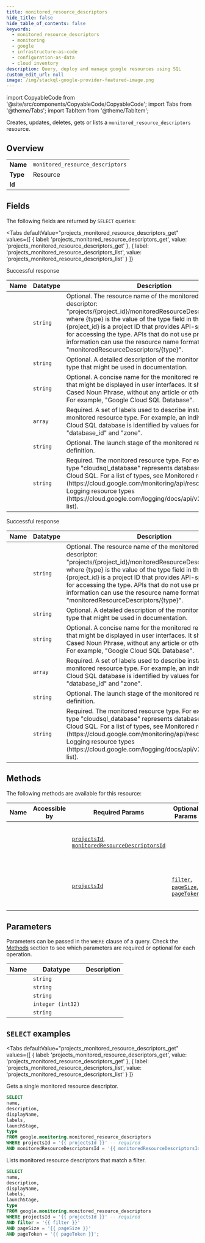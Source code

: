 ```yaml
--- 
title: monitored_resource_descriptors
hide_title: false
hide_table_of_contents: false
keywords:
  - monitored_resource_descriptors
  - monitoring
  - google
  - infrastructure-as-code
  - configuration-as-data
  - cloud inventory
description: Query, deploy and manage google resources using SQL
custom_edit_url: null
image: /img/stackql-google-provider-featured-image.png
---
```


import CopyableCode from '@site/src/components/CopyableCode/CopyableCode';
import Tabs from '@theme/Tabs';
import TabItem from '@theme/TabItem';

Creates, updates, deletes, gets or lists a <code>monitored_resource_descriptors</code> resource.

## Overview
<table><tbody>
<tr><td><b>Name</b></td><td><code>monitored_resource_descriptors</code></td></tr>
<tr><td><b>Type</b></td><td>Resource</td></tr>
<tr><td><b>Id</b></td><td><CopyableCode code="google.monitoring.monitored_resource_descriptors" /></td></tr>
</tbody></table>

## Fields

The following fields are returned by `SELECT` queries:

<Tabs
    defaultValue="projects_monitored_resource_descriptors_get"
    values={[
        { label: 'projects_monitored_resource_descriptors_get', value: 'projects_monitored_resource_descriptors_get' },
        { label: 'projects_monitored_resource_descriptors_list', value: 'projects_monitored_resource_descriptors_list' }
    ]}
>
<TabItem value="projects_monitored_resource_descriptors_get">

Successful response

<table>
<thead>
    <tr>
    <th>Name</th>
    <th>Datatype</th>
    <th>Description</th>
    </tr>
</thead>
<tbody>
<tr>
    <td><CopyableCode code="name" /></td>
    <td><code>string</code></td>
    <td>Optional. The resource name of the monitored resource descriptor: "projects/&#123;project_id&#125;/monitoredResourceDescriptors/&#123;type&#125;" where &#123;type&#125; is the value of the type field in this object and &#123;project_id&#125; is a project ID that provides API-specific context for accessing the type. APIs that do not use project information can use the resource name format "monitoredResourceDescriptors/&#123;type&#125;".</td>
</tr>
<tr>
    <td><CopyableCode code="description" /></td>
    <td><code>string</code></td>
    <td>Optional. A detailed description of the monitored resource type that might be used in documentation.</td>
</tr>
<tr>
    <td><CopyableCode code="displayName" /></td>
    <td><code>string</code></td>
    <td>Optional. A concise name for the monitored resource type that might be displayed in user interfaces. It should be a Title Cased Noun Phrase, without any article or other determiners. For example, "Google Cloud SQL Database".</td>
</tr>
<tr>
    <td><CopyableCode code="labels" /></td>
    <td><code>array</code></td>
    <td>Required. A set of labels used to describe instances of this monitored resource type. For example, an individual Google Cloud SQL database is identified by values for the labels "database_id" and "zone".</td>
</tr>
<tr>
    <td><CopyableCode code="launchStage" /></td>
    <td><code>string</code></td>
    <td>Optional. The launch stage of the monitored resource definition.</td>
</tr>
<tr>
    <td><CopyableCode code="type" /></td>
    <td><code>string</code></td>
    <td>Required. The monitored resource type. For example, the type "cloudsql_database" represents databases in Google Cloud SQL. For a list of types, see Monitored resource types (https://cloud.google.com/monitoring/api/resources) and Logging resource types (https://cloud.google.com/logging/docs/api/v2/resource-list).</td>
</tr>
</tbody>
</table>
</TabItem>
<TabItem value="projects_monitored_resource_descriptors_list">

Successful response

<table>
<thead>
    <tr>
    <th>Name</th>
    <th>Datatype</th>
    <th>Description</th>
    </tr>
</thead>
<tbody>
<tr>
    <td><CopyableCode code="name" /></td>
    <td><code>string</code></td>
    <td>Optional. The resource name of the monitored resource descriptor: "projects/&#123;project_id&#125;/monitoredResourceDescriptors/&#123;type&#125;" where &#123;type&#125; is the value of the type field in this object and &#123;project_id&#125; is a project ID that provides API-specific context for accessing the type. APIs that do not use project information can use the resource name format "monitoredResourceDescriptors/&#123;type&#125;".</td>
</tr>
<tr>
    <td><CopyableCode code="description" /></td>
    <td><code>string</code></td>
    <td>Optional. A detailed description of the monitored resource type that might be used in documentation.</td>
</tr>
<tr>
    <td><CopyableCode code="displayName" /></td>
    <td><code>string</code></td>
    <td>Optional. A concise name for the monitored resource type that might be displayed in user interfaces. It should be a Title Cased Noun Phrase, without any article or other determiners. For example, "Google Cloud SQL Database".</td>
</tr>
<tr>
    <td><CopyableCode code="labels" /></td>
    <td><code>array</code></td>
    <td>Required. A set of labels used to describe instances of this monitored resource type. For example, an individual Google Cloud SQL database is identified by values for the labels "database_id" and "zone".</td>
</tr>
<tr>
    <td><CopyableCode code="launchStage" /></td>
    <td><code>string</code></td>
    <td>Optional. The launch stage of the monitored resource definition.</td>
</tr>
<tr>
    <td><CopyableCode code="type" /></td>
    <td><code>string</code></td>
    <td>Required. The monitored resource type. For example, the type "cloudsql_database" represents databases in Google Cloud SQL. For a list of types, see Monitored resource types (https://cloud.google.com/monitoring/api/resources) and Logging resource types (https://cloud.google.com/logging/docs/api/v2/resource-list).</td>
</tr>
</tbody>
</table>
</TabItem>
</Tabs>

## Methods

The following methods are available for this resource:

<table>
<thead>
    <tr>
    <th>Name</th>
    <th>Accessible by</th>
    <th>Required Params</th>
    <th>Optional Params</th>
    <th>Description</th>
    </tr>
</thead>
<tbody>
<tr>
    <td><a href="#projects_monitored_resource_descriptors_get"><CopyableCode code="projects_monitored_resource_descriptors_get" /></a></td>
    <td><CopyableCode code="select" /></td>
    <td><a href="#parameter-projectsId"><code>projectsId</code></a>, <a href="#parameter-monitoredResourceDescriptorsId"><code>monitoredResourceDescriptorsId</code></a></td>
    <td></td>
    <td>Gets a single monitored resource descriptor.</td>
</tr>
<tr>
    <td><a href="#projects_monitored_resource_descriptors_list"><CopyableCode code="projects_monitored_resource_descriptors_list" /></a></td>
    <td><CopyableCode code="select" /></td>
    <td><a href="#parameter-projectsId"><code>projectsId</code></a></td>
    <td><a href="#parameter-filter"><code>filter</code></a>, <a href="#parameter-pageSize"><code>pageSize</code></a>, <a href="#parameter-pageToken"><code>pageToken</code></a></td>
    <td>Lists monitored resource descriptors that match a filter.</td>
</tr>
</tbody>
</table>

## Parameters

Parameters can be passed in the `WHERE` clause of a query. Check the [Methods](#methods) section to see which parameters are required or optional for each operation.

<table>
<thead>
    <tr>
    <th>Name</th>
    <th>Datatype</th>
    <th>Description</th>
    </tr>
</thead>
<tbody>
<tr id="parameter-monitoredResourceDescriptorsId">
    <td><CopyableCode code="monitoredResourceDescriptorsId" /></td>
    <td><code>string</code></td>
    <td></td>
</tr>
<tr id="parameter-projectsId">
    <td><CopyableCode code="projectsId" /></td>
    <td><code>string</code></td>
    <td></td>
</tr>
<tr id="parameter-filter">
    <td><CopyableCode code="filter" /></td>
    <td><code>string</code></td>
    <td></td>
</tr>
<tr id="parameter-pageSize">
    <td><CopyableCode code="pageSize" /></td>
    <td><code>integer (int32)</code></td>
    <td></td>
</tr>
<tr id="parameter-pageToken">
    <td><CopyableCode code="pageToken" /></td>
    <td><code>string</code></td>
    <td></td>
</tr>
</tbody>
</table>

## `SELECT` examples

<Tabs
    defaultValue="projects_monitored_resource_descriptors_get"
    values={[
        { label: 'projects_monitored_resource_descriptors_get', value: 'projects_monitored_resource_descriptors_get' },
        { label: 'projects_monitored_resource_descriptors_list', value: 'projects_monitored_resource_descriptors_list' }
    ]}
>
<TabItem value="projects_monitored_resource_descriptors_get">

Gets a single monitored resource descriptor.

```sql
SELECT
name,
description,
displayName,
labels,
launchStage,
type
FROM google.monitoring.monitored_resource_descriptors
WHERE projectsId = '{{ projectsId }}' -- required
AND monitoredResourceDescriptorsId = '{{ monitoredResourceDescriptorsId }}' -- required;
```
</TabItem>
<TabItem value="projects_monitored_resource_descriptors_list">

Lists monitored resource descriptors that match a filter.

```sql
SELECT
name,
description,
displayName,
labels,
launchStage,
type
FROM google.monitoring.monitored_resource_descriptors
WHERE projectsId = '{{ projectsId }}' -- required
AND filter = '{{ filter }}'
AND pageSize = '{{ pageSize }}'
AND pageToken = '{{ pageToken }}';
```
</TabItem>
</Tabs>
